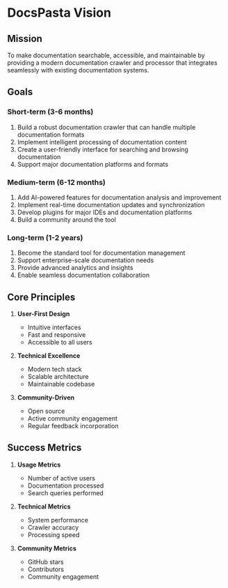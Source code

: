 # DocsPasta Vision

## Mission
To make documentation searchable, accessible, and maintainable by providing a modern documentation crawler and processor that integrates seamlessly with existing documentation systems.

## Goals

### Short-term (3-6 months)
1. Build a robust documentation crawler that can handle multiple documentation formats
2. Implement intelligent processing of documentation content
3. Create a user-friendly interface for searching and browsing documentation
4. Support major documentation platforms and formats

### Medium-term (6-12 months)
1. Add AI-powered features for documentation analysis and improvement
2. Implement real-time documentation updates and synchronization
3. Develop plugins for major IDEs and documentation platforms
4. Build a community around the tool

### Long-term (1-2 years)
1. Become the standard tool for documentation management
2. Support enterprise-scale documentation needs
3. Provide advanced analytics and insights
4. Enable seamless documentation collaboration

## Core Principles

1. **User-First Design**
   - Intuitive interfaces
   - Fast and responsive
   - Accessible to all users

2. **Technical Excellence**
   - Modern tech stack
   - Scalable architecture
   - Maintainable codebase

3. **Community-Driven**
   - Open source
   - Active community engagement
   - Regular feedback incorporation

## Success Metrics

1. **Usage Metrics**
   - Number of active users
   - Documentation processed
   - Search queries performed

2. **Technical Metrics**
   - System performance
   - Crawler accuracy
   - Processing speed

3. **Community Metrics**
   - GitHub stars
   - Contributors
   - Community engagement 